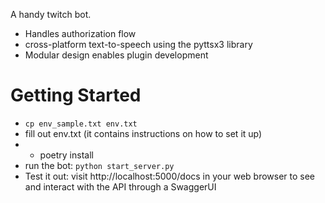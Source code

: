 
A handy twitch bot.

* Handles authorization flow
* cross-platform text-to-speech using the pyttsx3 library
* Modular design enables plugin development

# Getting Started

* `cp env_sample.txt env.txt`
* fill out env.txt (it contains instructions on how to set it up)
* * poetry install
* run the bot: `python start_server.py`
* Test it out: visit http://localhost:5000/docs in your web browser to see and interact with the API through a SwaggerUI
